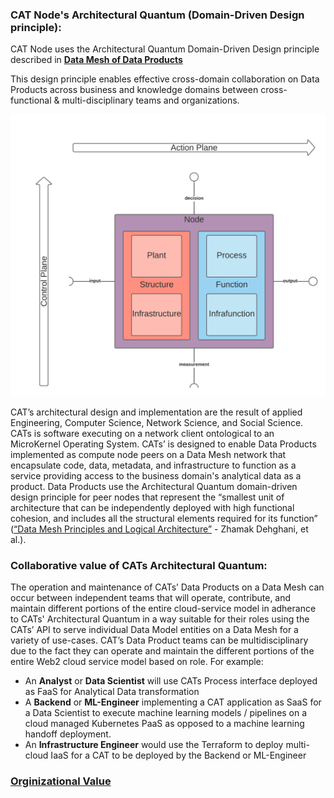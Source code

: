### CAT Node's Architectural Quantum (Domain-Driven Design principle):

CAT Node uses the Architectural Quantum Domain-Driven Design principle described in 
[**Data Mesh of Data Products**](https://martinfowler.com/articles/data-mesh-principles.html)

This design principle enables effective cross-domain collaboration on Data Products across business and 
knowledge domains between cross-functional & multi-disciplinary teams and organizations.

![alt_text](../images/CATkernel.jpeg)

CAT’s architectural design and implementation are the result of applied Engineering, Computer Science, Network Science, 
and Social Science. CATs is software executing on a network client ontological to an MicroKernel Operating System. CATs’ 
is designed to enable Data Products implemented as compute node peers on a Data Mesh network that encapsulate code, 
data, metadata, and infrastructure to function as a service providing access to the business domain's analytical data as 
a product. Data Products use the Architectural Quantum domain-driven design principle for peer nodes that represent the 
“smallest unit of architecture that can be independently deployed with high functional cohesion, and includes all the 
structural elements required for its function” 
([“Data Mesh Principles and Logical Architecture”](https://martinfowler.com/articles/data-mesh-principles.html#:~:text=smallest%20unit%20of%20architecture%20that%20can%20be%20independently%20deployed%20with%20high%20functional%20cohesion%2C%20and%20includes%20all%20the%20structural%20elements%20required%20for%20its%20function.) - Zhamak Dehghani, et al.).

### Collaborative value of CATs Architectural Quantum:
The operation and maintenance of CATs’ Data Products on a Data Mesh can occur between independent teams that will operate, contribute, and maintain different portions of the entire cloud-service model in adherance to CATs' Architectural Quantum in a way suitable for their roles using the CATs’ API to serve individual Data Model entities on a Data Mesh for a variety of use-cases. CAT’s Data Product teams can be multidisciplinary due to the fact they can operate and maintain the different portions of the entire Web2 cloud service model based on role. 
For example:
* An **Analyst** or **Data Scientist** will use CATs Process interface deployed as FaaS for Analytical Data transformation
* A **Backend** or **ML-Engineer** implementing a CAT application as SaaS for a Data Scientist to execute machine learning models / pipelines on a cloud managed Kubernetes PaaS as opposed to a machine learning handoff deployment.
* An **Infrastructure Engineer** would use the Terraform to deploy multi-cloud IaaS for a CAT to be deployed by the Backend or ML-Engineer

### [**Orginizational Value**](./ORG.md)